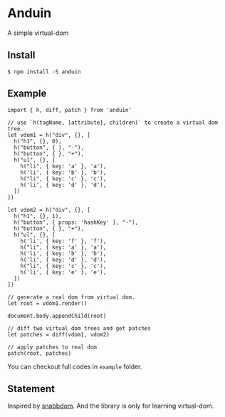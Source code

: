 # Anduin
A simple virtual-dom

## Install
```
$ npm install -S anduin
```

## Example
```
import { h, diff, patch } from 'anduin'

// use `h(tagName, [attribute], children)` to create a virtual dom tree.
let vdom1 = h("div", {}, [
  h("h1", {}, 0),
  h("button", { }, "-"),
  h("button", { }, "+"),
  h("ul", {}, [
    h("li", { key: 'a' }, 'a'),
    h('li', { key: 'b' }, 'b'),
    h("li", { key: 'c' }, 'c'),
    h('li', { key: 'd' }, 'd'),
  ])
])

let vdom2 = h("div", {}, [
  h("h1", {}, 1),
  h("button", { props: 'hashKey' }, "-"),
  h("button", { }, "+"),
  h("ul", {}, [
    h('li', { key: 'f' }, 'f'),
    h("li", { key: 'a' }, 'a'),
    h('li', { key: 'b' }, 'b'),
    h('li', { key: 'd' }, 'd'),
    h("li", { key: 'c' }, 'c'),
    h('li', { key: 'e' }, 'e'),
  ])
])

// generate a real dom from virtual dom.
let root = vdom1.render()

document.body.appendChild(root)

// diff two virtual dom trees and get patches
let patches = diff(vdom1, vdom2)

// apply patches to real dom
patch(root, patches)
``` 

You can checkout full codes in `example` folder.

## Statement

Inspired by [snabbdom](https://github.com/snabbdom/snabbdom). And the library is only for learning virtual-dom.